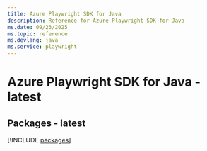 ```yaml
---
title: Azure Playwright SDK for Java
description: Reference for Azure Playwright SDK for Java
ms.date: 09/23/2025
ms.topic: reference
ms.devlang: java
ms.service: playwright
---
```

# Azure Playwright SDK for Java - latest
## Packages - latest
[!INCLUDE [packages](playwright-index.md)]